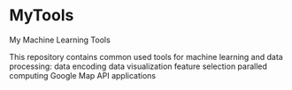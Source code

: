 # MyTools
My Machine Learning Tools

This repository contains common used tools for machine learning and data processing:
  data encoding
  data visualization
  feature selection
  paralled computing
  Google Map API applications
